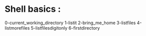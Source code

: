 # Shell basics :

0-current_working_directory
1-listit
2-bring_me_home
3-listfiles
4-listmorefiles
5-listfilesdigitonly
6-firstdirectory


